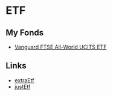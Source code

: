 # ETF

## My Fonds

- [Vanguard FTSE All-World UCITS ETF](https://de.extraetf.com/etf-profile/IE00B3RBWM25)

## Links

- [extraEtf](https://de.extraetf.com/)
- [justEtf](https://www.justetf.com/de/)